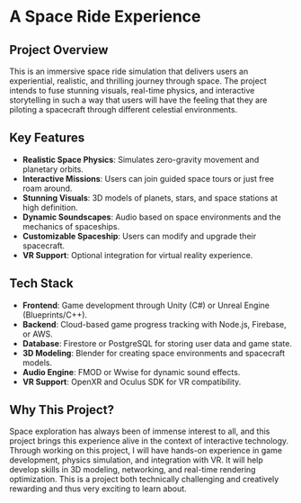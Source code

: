 # A Space Ride Experience

## Project Overview
This is an immersive space ride simulation that delivers users an experiential, realistic, and thrilling journey through space. The project intends to fuse stunning visuals, real-time physics, and interactive storytelling in such a way that users will have the feeling that they are piloting a spacecraft through different celestial environments.

## Key Features
- **Realistic Space Physics**: Simulates zero-gravity movement and planetary orbits.  
- **Interactive Missions**: Users can join guided space tours or just free roam around.  
- **Stunning Visuals**: 3D models of planets, stars, and space stations at high definition.  
- **Dynamic Soundscapes**: Audio based on space environments and the mechanics of spaceships.  
- **Customizable Spaceship**: Users can modify and upgrade their spacecraft.  
- **VR Support**: Optional integration for virtual reality experience.  

## Tech Stack
- **Frontend**: Game development through Unity (C#) or Unreal Engine (Blueprints/C++).  
- **Backend**: Cloud-based game progress tracking with Node.js, Firebase, or AWS.  
- **Database**: Firestore or PostgreSQL for storing user data and game state.  
- **3D Modeling**: Blender for creating space environments and spacecraft models.  
- **Audio Engine**: FMOD or Wwise for dynamic sound effects.  
- **VR Support**: OpenXR and Oculus SDK for VR compatibility.  

## Why This Project?
Space exploration has always been of immense interest to all, and this project brings this experience alive in the context of interactive technology. Through working on this project, I will have hands-on experience in game development, physics simulation, and integration with VR. It will help develop skills in 3D modeling, networking, and real-time rendering optimization. This is a project both technically challenging and creatively rewarding and thus very exciting to learn about.

